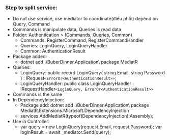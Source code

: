 ### Step to split service:

- Do not use service, use mediator to coordinate(điều phối) depend on Query, Command
- Commands is manipulate data, Queries is read data
- Folder: Authentication > (Commands, Queries, Common)
  - Commands: RegisterCommand, RegisterCommandHandler
  - Queries: LoginQuery, LoginQueryHandler
  - Common: AuthenticationResult
- Package added:
  - dotnet add .\BuberDinner.Application\ package MediatR
- Queries:
  - LoginQuery: public record LoginQuery(
    string Email,
    string Password
    ) : IRequest`<ErrorOr<AuthenticationResult>>`;
  - LoginQueryHandler: public class LoginQueryHandler : IRequestHandler`<LoginQuery, ErrorOr<AuthenticationResult>>`
- Commands is the same
- In DependencyInjection:
  - Package add: dotnet add .\BuberDinner.Application\ package MediatR.Extensions.Microsoft.DependencyInjection
  - services.AddMediatR(typeof(DependencyInjection).Assembly);
- Use in Controller:
  - var query = new LoginQuery(request.Email, request.Password);
    var loginResult = await \_mediator.Send(query);
